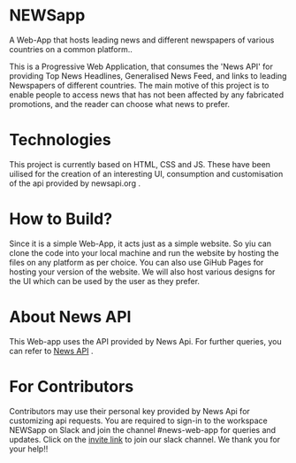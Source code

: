 # NEWSapp
A Web-App that hosts leading news and different newspapers of various countries on a common platform..

This is a Progressive Web Application, that consumes the 'News API' for providing Top News Headlines,
Generalised News Feed, and links to leading Newspapers of different countries. The main motive of this 
project is to enable people to access news that has not been affected by any fabricated promotions, and
the reader can choose what news to prefer.

# Technologies
This project is currently based on HTML, CSS and JS. These have been uilised for the creation of an 
interesting UI, consumption and customisation of the api provided by newsapi.org .

# How to Build?
Since it is a simple Web-App, it acts just as a simple website. So yiu can clone the code into 
your local machine and run the website by hosting the files on any 
platform as per choice. You can also use GiHub Pages for hosting your version of the website.
We will also host various designs for the UI which can be used by the user as they prefer.

# About News API
This Web-app uses the API provided by News Api. For further queries, you can refer to [News API](newsapi.org) .

# For Contributors
Contributors may use their personal key provided by News Api for customizing api requests.
You are required to sign-in to the workspace NEWSapp on Slack and join the channel #news-web-app
for queries and updates. Click on the [invite link](https://join.slack.com/t/newsappglobal/shared_invite/enQtODM2NzQ4Njk4MjQwLTc5MDE4YTIwYTRjZTg3YTZjZTllNzk1ZGNiZGY0MzY1NzlhNWY0NjM3NzJjODMyNzcyODMzOTg4Njk3YjdjYWE) to join our slack channel.
We thank you for your help!!
